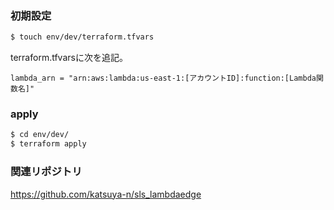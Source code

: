 
### 初期設定

```bash
$ touch env/dev/terraform.tfvars
```

terraform.tfvarsに次を追記。

```
lambda_arn = "arn:aws:lambda:us-east-1:[アカウントID]:function:[Lambda関数名]"
```

### apply

```bash
$ cd env/dev/
$ terraform apply
```

### 関連リポジトリ

https://github.com/katsuya-n/sls_lambdaedge
